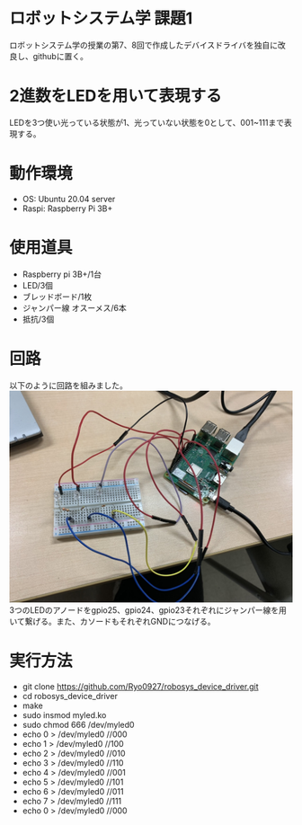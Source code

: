 # ロボットシステム学 課題1

ロボットシステム学の授業の第7、8回で作成したデバイスドライバを独自に改良し、githubに置く。

# 2進数をLEDを用いて表現する

LEDを3つ使い光っている状態が1、光っていない状態を0として、001~111まで表現する。

# 動作環境

- OS: Ubuntu 20.04 server
- Raspi: Raspberry Pi 3B+

# 使用道具

- Raspberry pi 3B+/1台
- LED/3個
- ブレッドボード/1枚
- ジャンパー線 オスーメス/6本
- 抵抗/3個

# 回路

以下のように回路を組みました。
![IMAGE OF ROBOT](./ロボシス.jpg)
3つのLEDのアノードをgpio25、gpio24、gpio23それぞれにジャンパー線を用いて繋げる。また、カソードもそれぞれGNDにつなげる。

# 実行方法

- git clone https://github.com/Ryo0927/robosys_device_driver.git
- cd robosys_device_driver
- make
- sudo insmod myled.ko
- sudo chmod 666 /dev/myled0
- echo 0 > /dev/myled0  //000
- echo 1 > /dev/myled0  //100
- echo 2 > /dev/myled0  //010
- echo 3 > /dev/myled0  //110
- echo 4 > /dev/myled0  //001
- echo 5 > /dev/myled0  //101
- echo 6 > /dev/myled0  //011
- echo 7 > /dev/myled0  //111
- echo 0 > /dev/myled0  //000
